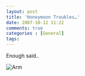 ```yaml
---
layout: post
title: 'Honeymoon Troubles…'
date: 2007-10-12 11:22
comments: true
categories : [General]
tags:
---
```

Enough said..

<img src="/images/arm.jpg" alt="Arm" />

